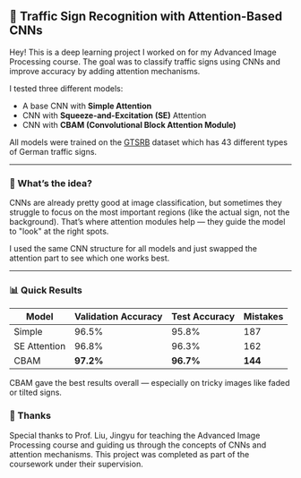 

## 🚦 Traffic Sign Recognition with Attention-Based CNNs

Hey! This is a deep learning project I worked on for my Advanced Image Processing course. The goal was to classify traffic signs using CNNs and improve accuracy by adding attention mechanisms.

I tested three different models:  
- A base CNN with **Simple Attention**  
- CNN with **Squeeze-and-Excitation (SE)** Attention  
- CNN with **CBAM (Convolutional Block Attention Module)**

All models were trained on the [GTSRB](https://benchmark.ini.rub.de/gtsrb_news.html) dataset which has 43 different types of German traffic signs.

---

### 🧠 What’s the idea?

CNNs are already pretty good at image classification, but sometimes they struggle to focus on the most important regions (like the actual sign, not the background). That’s where attention modules help — they guide the model to "look" at the right spots.

I used the same CNN structure for all models and just swapped the attention part to see which one works best.

---

### 📊 Quick Results

| Model         | Validation Accuracy | Test Accuracy | Mistakes |
|---------------|---------------------|---------------|----------|
| Simple        | 96.5%               | 95.8%         | 187      |
| SE Attention  | 96.8%               | 96.3%         | 162      |
| CBAM          | **97.2%**           | **96.7%**     | **144**  |

CBAM gave the best results overall — especially on tricky images like faded or tilted signs.



### 🙌 Thanks

Special thanks to Prof. Liu, Jingyu for teaching the Advanced Image Processing course and guiding us through the concepts of CNNs and attention mechanisms. This project was completed as part of the coursework under their supervision.

